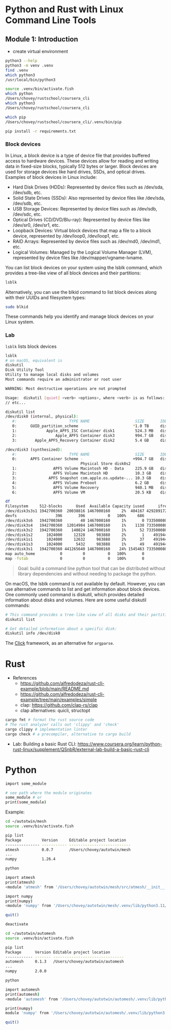 # Python and Rust with Linux Command Line Tools

## Module 1: Introduction

* create virtual environment 

```bash
python3 --help
python3 -m venv .venv
find .venv
which python3
/usr/local/bin/python3

source .venv/bin/activate.fish
which python
/Users/chovey/rustschool/coursera_cli
which python3
/Users/chovey/rustschool/coursera_cli

which pip
/Users/chovey/rustschool/coursera_cli/.venv/bin/pip

pip install -r requirements.txt
```

### Block devices

In Linux, a block device is a type of device file that provides buffered access to hardware devices. These devices allow for reading and writing data in fixed-size blocks, typically 512 bytes or larger. Block devices are used for storage devices like hard drives, SSDs, and optical drives. Examples of block devices in Linux include:

* Hard Disk Drives (HDDs): Represented by device files such as /dev/sda, /dev/sdb, etc.
* Solid State Drives (SSDs): Also represented by device files like /dev/sda, /dev/sdb, etc.
* USB Storage Devices: Represented by device files such as /dev/sdb, /dev/sdc, etc.
* Optical Drives (CD/DVD/Blu-ray): Represented by device files like /dev/sr0, /dev/sr1, etc.
* Loopback Devices: Virtual block devices that map a file to a block device, represented by /dev/loop0, /dev/loop1, etc.
* RAID Arrays: Represented by device files such as /dev/md0, /dev/md1, etc.
* Logical Volumes: Managed by the Logical Volume Manager (LVM), represented by device files like /dev/mapper/vgname-lvname.

You can list block devices on your system using the lsblk command, which provides a tree-like view of all block devices and their partitions:

```bash
lsblk
```

Alternatively, you can use the blkid command to list block devices along with their UUIDs and filesystem types:

```bash
sudo blkid
```

These commands help you identify and manage block devices on your Linux system.

### Lab

`lsblk` lists block devices

```bash
lsblk
# on macOS, equivalent is
diskutil
Disk Utility Tool
Utility to manage local disks and volumes
Most commands require an administrator or root user

WARNING: Most destructive operations are not prompted

Usage:  diskutil [quiet] <verb> <options>, where <verb> is as follows:
// etc...

diskutil list
/dev/disk0 (internal, physical):
   #:                       TYPE NAME                    SIZE       IDENTIFIER
   0:      GUID_partition_scheme                        *1.0 TB     disk0
   1:             Apple_APFS_ISC Container disk1         524.3 MB   disk0s1
   2:                 Apple_APFS Container disk3         994.7 GB   disk0s2
   3:        Apple_APFS_Recovery Container disk2         5.4 GB     disk0s3

/dev/disk3 (synthesized):
   #:                       TYPE NAME                    SIZE       IDENTIFIER
   0:      APFS Container Scheme -                      +994.7 GB   disk3
                                 Physical Store disk0s2
   1:                APFS Volume Macintosh HD - Data     225.9 GB   disk3s1
   2:                APFS Volume Macintosh HD            10.3 GB    disk3s3
   3:              APFS Snapshot com.apple.os.update-... 10.3 GB    disk3s3s1
   4:                APFS Volume Preboot                 6.2 GB     disk3s4
   5:                APFS Volume Recovery                940.1 MB   disk3s5
   6:                APFS Volume VM                      20.5 KB    disk3s6

df
Filesystem     512-blocks      Used  Available Capacity iused      ifree %iused  Mounted on
/dev/disk3s3s1 1942700360  20038816 1467000160     2%  404167 4292891722    0%   /
devfs                 396       396          0   100%     686          0  100%   /dev
/dev/disk3s6   1942700360        40 1467000160     1%       0 7335000800    0%   /System/Volumes/VM
/dev/disk3s4   1942700360  12014984 1467000160     1%    1138 7335000800    0%   /System/Volumes/Preboot
/dev/disk3s2   1942700360    140824 1467000160     1%      52 7335000800    0%   /System/Volumes/Update
/dev/disk1s2      1024000     12328     983888     2%       1    4919440    0%   /System/Volumes/xarts
/dev/disk1s1      1024000     12632     983888     2%      37    4919440    0%   /System/Volumes/iSCPreboot
/dev/disk1s3      1024000      5432     983888     1%      49    4919440    0%   /System/Volumes/Hardware
/dev/disk3s1   1942700360 441265640 1467000160    24% 1545463 7335000800    0%   /System/Volumes/Data
map auto_home           0         0          0   100%       0          0     -   /System/Volumes/Data/home
map -fstab              0         0          0   100%       0          0     -   /System/Volumes/Data/Network/Servers
```

> Goal: build a command line python tool that can be distributed without library dependencies and without needing to package the python.

On macOS, the lsblk command is not available by default. However, you can use alternative commands to list and get information about block devices. One commonly used command is diskutil, which provides detailed information about disks and volumes. Here are some useful diskutil commands:

```bash
# This command provides a tree-like view of all disks and their partitions, similar to lsblk.
diskutil list

# Get detailed information about a specific disk:
diskutil info /dev/disk0
```

The [Click](https://paiml.com/docs/home/books/python-command-line-tools/chapter01-getting-started-click/) framework, as an alternative for `argparse`.

# Rust

* References
  * https://github.com/alfredodeza/rust-cli-example/blob/main/README.md
  * https://github.com/alfredodeza/rust-cli-example/tree/main/examples/simple
  * clap: https://github.com/clap-rs/clap
  * clap alternatives: quicli, structopt

```bash
cargo fmt # format the rust source code
# The rust analyzer calls out 'clippy' and 'check'
cargo clippy # implementation linter
cargo check # a precompiler, alternative to cargo build
```

* Lab: Building a basic Rust CLI: https://www.coursera.org/learn/python-rust-linux/supplement/QSnbR/external-lab-build-a-basic-rust-cli 

# Python

```bash
import some_module

# see path where the module originates
some_module # or
print(some_module)
```

Example:

```bash
cd ~/autotwin/mesh
source .venv/bin/activate.fish

pip list
Package         Version     Editable project location
--------------- ----------- ---------------------------
atmesh          0.0.7       /Users/chovey/autotwin/mesh
...
numpy           1.26.4

python

import atmesh
print(atmesh)
<module 'atmesh' from '/Users/chovey/autotwin/mesh/src/atmesh/__init__.py'>

import numpy
print(numpy)
<module 'numpy' from '/Users/chovey/autotwin/mesh/.venv/lib/python3.11/site-packages/numpy/__init__.py'>

quit()

deactivate

cd ~/autotwin/automesh
source .venv/bin/activate.fish

pip list
Package      Version Editable project location
------------ ------- -------------------------------
automesh     0.1.3   /Users/chovey/autotwin/automesh
...
numpy        2.0.0

python

import automesh
print(automesh)
<module 'automesh' from '/Users/chovey/autotwin/automesh/.venv/lib/python3.11/site-packages/automesh/__init__.py'>

print(numpy)
module 'numpy' from '/Users/chovey/autotwin/automesh/.venv/lib/python3.11/site-packages/numpy/__init__.py'>

quit()
```
